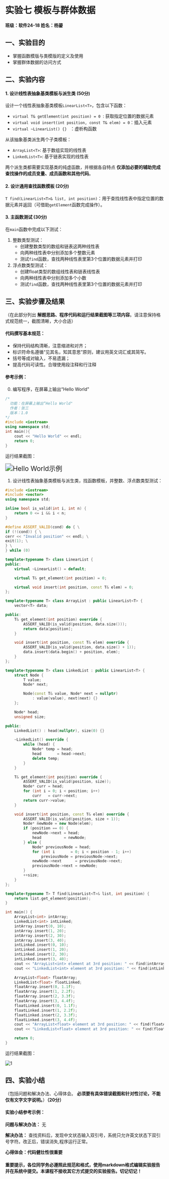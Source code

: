 # 实验七 模板与群体数据

__班级：软件24-18  姓名：杨鎏__

## 一、实验目的

* 掌握函数模版与类模版的定义及使用
* 掌握群体数据的访问方式

## 二、实验内容

#### 1. 设计线性表抽象基类模板与派生类 (50分)

设计一个线性表抽象基类模板`LinearList<T>`，包含以下函数：

* `virtual T& getElement(int position) = 0 `: 获取指定位置的数据元素
* `virtual void insert(int position, const T& elem) = 0`：插入元素
* `virtual ~LinearList() {} ` ：虚析构函数

从该抽象基类派生两个子类模板：

* `ArrayList<T>`: 基于数组实现的线性表
* `LinkedList<T>`: 基于链表实现的线性表

两个派生类都需要实现基类的纯虚函数，并根据各自特点 __仅添加必要的辅助完成查找操作的成员变量、成员函数和其他代码__。

#### 2. 设计通用查找函数模板 (20分)

`T find(LinearList<T>& list, int position)`：用于查找线性表中指定位置的数据元素并返回（可借助`getElement`函数完成操作）。

#### 3. 主函数测试 (30分)

在`main`函数中完成以下测试：

1. 整数类型测试：
   * 创建整数类型的数组和链表这两种线性表
   * 向两种线性表中分别添加多个整数元素
   * 测试`find`函数，查找两种线性表里第3个位置的数据元素并打印
2. 浮点数类型测试：
   * 创建float类型的数组线性表和链表线性表
   * 向两种线性表中分别添加多个小数
   * 测试`find`函数，查找两种线性表里第3个位置的数据元素并打印

## 三、实验步骤及结果

（在此部分列出 __解题思路、程序代码和运行结果截图等三项内容__。请注意保持格式规范统一，截图清晰，大小合适）

#### 代码撰写基本规范：

* 保持代码结构清晰，注意缩进和对齐；
* 标识符命名遵循“见其名，知其意思”原则，建议用英文词汇或其简写。
* 括号等成对输入，不易遗漏；
* 提高代码可读性。合理使用段注释和行注释

#### 参考示例：

0. 编写程序，在屏幕上输出“Hello World"

```cpp
/*
  功能：在屏幕上输出“Hello World"
  作者：张三
  版本：1.0
*/
#include <iostream>
using namespace std;
int main(){
    cout << "Hello World" << endl;
    return 0;
}
```

运行结果截图：

<img src="https://gitee.com/yannyyy/object-oriented-programming/raw/master/imgs/helloworld.png" alt="Hello World示例" style="zoom:150%;" />

1. 设计线性表抽象基类模板与派生类，找函数模板，并整数、浮点数类型测试：

```cpp
#include <iostream>
#include <vector>
using namespace std;

inline bool is_valid(int i, int n) {
    return 0 <= i && i < n;
}

#define ASSERT_VALID(cond) do { \
if (!(cond)) { \
cerr << "Invalid position" << endl; \
exit(1); \
} \
} while (0)

template<typename T> class LinearList {
public:
    virtual ~LinearList() = default;

    virtual T& get_element(int position) = 0;

    virtual void insert(int position, const T& elem) = 0;
};

template<typename T> class ArrayList : public LinearList<T> {
    vector<T> data;

public:
    T& get_element(int position) override {
        ASSERT_VALID(is_valid(position, data.size()));
        return data[position];
    }

    void insert(int position, const T& elem) override {
        ASSERT_VALID(is_valid(position, data.size() + 1));
        data.insert(data.begin() + position, elem);
    }
};

template<typename T> class LinkedList : public LinearList<T> {
    struct Node {
        T value;
        Node* next;

        Node(const T& value, Node* next = nullptr)
            : value(value), next(next) {}
    };

    Node* head;
    unsigned size;

public:
    LinkedList() : head(nullptr), size(0) {}

    ~LinkedList() override {
        while (head) {
            Node* temp = head;
            head       = head->next;
            delete temp;
        }
    }

    T& get_element(int position) override {
        ASSERT_VALID(is_valid(position, size));
        Node* curr = head;
        for (int i = 0; i < position; i++)
            curr   = curr->next;
        return curr->value;
    }

    void insert(int position, const T& elem) override {
        ASSERT_VALID(is_valid(position, size + 1));
        Node* newNode = new Node(elem);
        if (position == 0) {
            newNode->next = head;
            head          = newNode;
        } else {
            Node* previousNode = head;
            for (int i       = 0; i < position - 1; i++)
                previousNode = previousNode->next;
            newNode->next      = previousNode->next;
            previousNode->next = newNode;
        }
        ++size;
    }
};

template<typename T> T find(LinearList<T>& list, int position) {
    return list.get_element(position);
}

int main() {
    ArrayList<int> intArray;
    LinkedList<int> intLinked;
    intArray.insert(0, 10);
    intArray.insert(1, 20);
    intArray.insert(2, 30);
    intArray.insert(3, 40);
    intLinked.insert(0, 10);
    intLinked.insert(1, 20);
    intLinked.insert(2, 30);
    intLinked.insert(3, 40);
    cout << "ArrayList<int> element at 3rd position: " << find(intArray, 2) << endl;
    cout << "LinkedList<int> element at 3rd position: " << find(intLinked, 2) << endl;

    ArrayList<float> floatArray;
    LinkedList<float> floatLinked;
    floatArray.insert(0, 1.1f);
    floatArray.insert(1, 2.2f);
    floatArray.insert(2, 3.3f);
    floatArray.insert(3, 4.4f);
    floatLinked.insert(0, 1.1f);
    floatLinked.insert(1, 2.2f);
    floatLinked.insert(2, 3.3f);
    floatLinked.insert(3, 4.4f);
    cout << "ArrayList<float> element at 3rd position: " << find(floatArray, 2) << endl;
    cout << "LinkedList<float> element at 3rd position: " << find(floatLinked, 2) << endl;

    return 0;
}
```

运行结果截图：

![1](7.png)

## 四、实验小结

（包括问题和解决办法、心得体会。 __必须要有具体错误截图和针对性讨论，不能仅有文字文字说明。__）__（20分）__

#### 实验小结参考示例：

__问题与解决办法：__ 无

__解决办法：__ 查找资料后，发现中文状态输入双引号，系统只允许英文状态下双引号字符。改正后，错误消失,程序运行正常。

__心得体会：代码健壮性很重要__

#### 重要提示，各位同学务必遵照此规范和格式，使用markdown格式编辑实验报告并在系统中提交。本课程不接收其它方式提交的实验报告。切记切记！